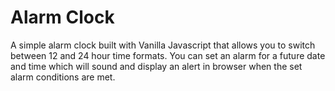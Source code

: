 # Alarm Clock

A simple alarm clock built with Vanilla Javascript that allows you to switch between 12 and 24 hour time formats. You can set an alarm for a future date and time which will sound and display an alert in browser when the set alarm conditions are met.

